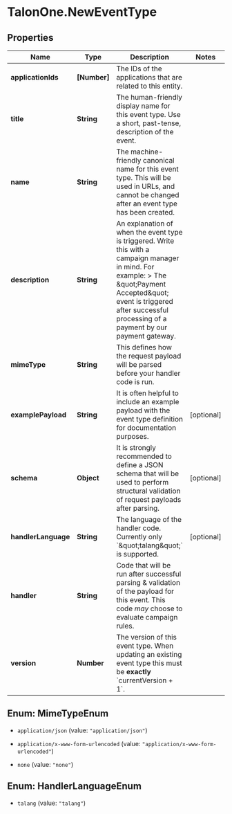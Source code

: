 # TalonOne.NewEventType

## Properties
Name | Type | Description | Notes
------------ | ------------- | ------------- | -------------
**applicationIds** | **[Number]** | The IDs of the applications that are related to this entity. | 
**title** | **String** | The human-friendly display name for this event type. Use a short, past-tense, description of the event. | 
**name** | **String** | The machine-friendly canonical name for this event type. This will be used in URLs, and cannot be changed after an event type has been created. | 
**description** | **String** | An explanation of when the event type is triggered. Write this with a campaign manager in mind. For example:  &gt; The \&quot;Payment Accepted\&quot; event is triggered after successful processing of a payment by our payment gateway.  | 
**mimeType** | **String** | This defines how the request payload will be parsed before your handler code is run. | 
**examplePayload** | **String** | It is often helpful to include an example payload with the event type definition for documentation purposes. | [optional] 
**schema** | **Object** | It is strongly recommended to define a JSON schema that will be used to perform structural validation of request payloads after parsing.  | [optional] 
**handlerLanguage** | **String** | The language of the handler code. Currently only &#x60;\&quot;talang\&quot;&#x60; is supported. | [optional] 
**handler** | **String** | Code that will be run after successful parsing &amp; validation of the payload for this event. This code _may_ choose to evaluate campaign rules.  | 
**version** | **Number** | The version of this event type. When updating an existing event type this must be **exactly** &#x60;currentVersion + 1&#x60;.  | 


<a name="MimeTypeEnum"></a>
## Enum: MimeTypeEnum


* `application/json` (value: `"application/json"`)

* `application/x-www-form-urlencoded` (value: `"application/x-www-form-urlencoded"`)

* `none` (value: `"none"`)




<a name="HandlerLanguageEnum"></a>
## Enum: HandlerLanguageEnum


* `talang` (value: `"talang"`)




